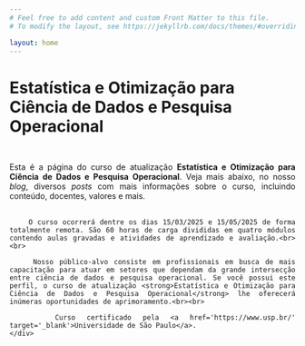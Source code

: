 ```yaml
---
# Feel free to add content and custom Front Matter to this file.
# To modify the layout, see https://jekyllrb.com/docs/themes/#overriding-theme-defaults

layout: home
---
```


# Estatística e Otimização para Ciência de Dados e Pesquisa Operacional

<div style='float: left; width: 100%; margin-bottom: 2em; margin-top: 2em;'>
    <!-- <div style='float: left; width: 25%; margin-right: 2em; aspect-ratio: 1/1;'>
        <img src='{{site.url}}/images/curso.png' style='width:100%; float: left; border-radius:3%; margin-right: 1em; aspect-ratio: 1/1;' alt='Divulgação Curso CDPO'>
    </div> -->
    <div style='text-align: justify;text-justify: inter-word; padding-top: 0;'>
        Esta é a página do curso de atualização <strong>Estatística e Otimização para Ciência de Dados e Pesquisa Operacional</strong>. Veja mais abaixo, no nosso <i>blog</i>, diversos <i>posts</i> com mais informações sobre o curso, incluindo conteúdo, docentes, valores e mais.<br><br>

        O curso ocorrerá dentre os dias 15/03/2025 e 15/05/2025 de forma totalmente remota. São 60 horas de carga divididas em quatro módulos contendo aulas gravadas e atividades de aprendizado e avaliação.<br><br>

        Nosso público-alvo consiste em profissionais em busca de mais capacitação para atuar em setores que dependam da grande intersecção entre ciência de dados e pesquisa operacional. Se você possui este perfil, o curso de atualização <strong>Estatística e Otimização para Ciência de Dados e Pesquisa Operacional</strong> lhe oferecerá inúmeras oportunidades de aprimoramento.<br><br>
        
        Curso certificado pela <a href='https://www.usp.br/' target='_blank'>Universidade de São Paulo</a>. 
    </div>
</div>
